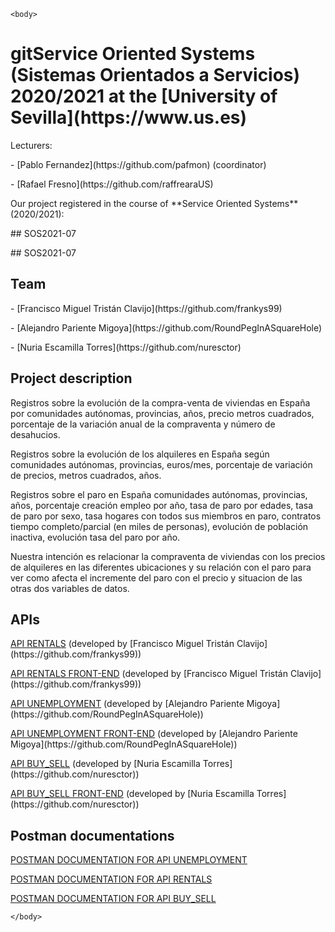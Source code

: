 <!DOCTYPE html>
  <html>
    <head>
      <title>README.md-Repositorio común</title>
    </head>

    <body>

<h1>gitService Oriented Systems (Sistemas Orientados a Servicios) 2020/2021 at the [University of Sevilla](https://www.us.es)</h1>

<p>Lecturers:</p>
<p>- [Pablo Fernandez](https://github.com/pafmon) (coordinator)</p>
<p>- [Rafael Fresno](https://github.com/raffrearaUS)</p>
 

<p>Our project registered in the course of **Service Oriented Systems** (2020/2021):</p>
<p>## SOS2021-07</p>
<p>## SOS2021-07</p>

<h2>Team</h2>
<p>- [Francisco Miguel Tristán Clavijo](https://github.com/frankys99)</p>
<p>- [Alejandro Pariente Migoya](https://github.com/RoundPegInASquareHole)</p>
<p>- [Nuria Escamilla Torres](https://github.com/nuresctor)</p>

<h2>Project description</h2> 
<p>Registros sobre la evolución de la compra-venta de viviendas en España por comunidades autónomas, provincias, años, precio metros cuadrados, porcentaje de la  variación anual de la compraventa y número de desahucios.</p>
<p>Registros sobre la evolución de los alquileres en España según comunidades autónomas, provincias, euros/mes, porcentaje de variación de precios, metros cuadrados, años.</p>
<p>Registros sobre el paro en España comunidades autónomas, provincias, años, porcentaje creación empleo por año, tasa de paro por edades, tasa de paro por sexo, tasa hogares con todos sus miembros en paro, contratos tiempo completo/parcial (en miles de personas), evolución de población inactiva, evolución tasa del paro por año.</p>
<p>Nuestra intención es relacionar la compraventa de viviendas con los precios de alquileres en las diferentes ubicaciones y su relación con el paro para ver como afecta el incremente del paro con el precio y situacion de las otras dos variables de datos.</p>

<h2>APIs</h2>
<p><a href="https://sos2021-07.herokuapp.com/api/v1/rentals" target="_blank">API RENTALS</a> (developed by [Francisco Miguel Tristán Clavijo](https://github.com/frankys99))</p>
<p><a href="http://sos2021-07.herokuapp.com/#/rentals" target="_blank">API RENTALS FRONT-END</a> (developed by [Francisco Miguel Tristán Clavijo](https://github.com/frankys99))</p>

<p><a href="https://sos2021-07.herokuapp.com/api/v1/unemployment" target="_blank">API UNEMPLOYMENT</a> (developed by [Alejandro Pariente Migoya](https://github.com/RoundPegInASquareHole))</p>
<p><a href="https://sos2021-07.herokuapp.com/#/unemployment" target="_blank">API UNEMPLOYMENT FRONT-END</a> (developed by [Alejandro Pariente Migoya](https://github.com/RoundPegInASquareHole))</p>

<p><a href="https://sos2021-07.herokuapp.com/api/v2/buy_sell" target="_blank">API BUY_SELL</a> (developed by [Nuria Escamilla Torres](https://github.com/nuresctor))</p>
<p><a href="https://sos2021-07.herokuapp.com/#/buy_sell" target="_blank">API BUY_SELL FRONT-END</a> (developed by [Nuria Escamilla Torres](https://github.com/nuresctor))</p>


<h2>Postman documentations</h2>
<p><a href="https://documenter.getpostman.com/view/15352819/TzJoE1VM" target="_blank">POSTMAN DOCUMENTATION FOR API UNEMPLOYMENT</a></p>
<p><a href="https://documenter.getpostman.com/view/14949877/TzJu8wZf" target="_blank">POSTMAN DOCUMENTATION FOR API RENTALS</a></p>
<p><a href="https://documenter.getpostman.com/view/14952576/TzJoELSU" target="_blank">POSTMAN DOCUMENTATION FOR API BUY_SELL</a></p>

    </body>
  </html>
